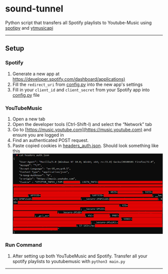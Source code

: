 # sound-tunnel
Python script that transfers all Spotify playlists to Youtube-Music using [spotipy](https://github.com/plamere/spotipy) and [ytmusicapi](https://github.com/sigma67/ytmusicapi)

---
## Setup
### Spotify
1. Generate a new app at [https://developer.spotify.com/dashboard/applications)](https://developer.spotify.com/dashboard/applications)
2. Fill the `redirect_uri` from [config.py](./config.py) into the new app's settings
3. Fill in your `client_id` and `client_secret` from your Spotify app into [config.py](./config.py) file 

### YouTubeMusic
1. Open a new tab
2. Open the developer tools (Ctrl-Shift-I) and select the “Network” tab
3. Go to [https://music.youtube.com](https://music.youtube.com) and ensure you are logged in
4. Find an authenticated POST request. 
5. Paste copied cookies in [headers_auth.json](headers_auth.json). Should look something like this
![example image](./image.png "Example img")

### Run Command
1. After setting up both YouTubeMusic and Spotify. Transfer all your spotify playlists to youtubemusic with
`python3 main.py`
---
